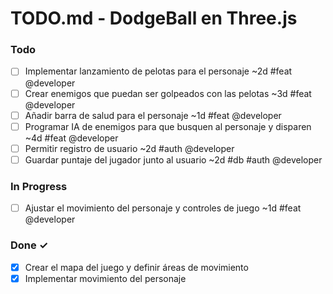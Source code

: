 # TODO.md - DodgeBall en Three.js

### Todo

- [ ] Implementar lanzamiento de pelotas para el personaje ~2d #feat @developer
- [ ] Crear enemigos que puedan ser golpeados con las pelotas ~3d #feat @developer
- [ ] Añadir barra de salud para el personaje ~1d #feat @developer
- [ ] Programar IA de enemigos para que busquen al personaje y disparen ~4d #feat @developer
- [ ] Permitir registro de usuario ~2d #auth @developer
- [ ] Guardar puntaje del jugador junto al usuario ~2d #db #auth @developer

### In Progress

- [ ] Ajustar el movimiento del personaje y controles de juego ~1d #feat @developer

### Done ✓

- [x] Crear el mapa del juego y definir áreas de movimiento
- [x] Implementar movimiento del personaje
